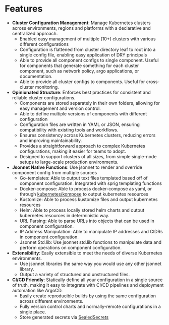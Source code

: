 # Features

* **Cluster Configuration Management**: Manage Kubernetes clusters across environments, regions and platforms with a declarative and centralized approach.
  * Enabled easy management of multiple (10+) clusters with various different configurations
  * Configuration is flattened from cluster directory leaf to root into a single config file, enabling easy application of DRY principals
  * Able to provide all component configs to single component.  Useful for components that generate something for each cluster component, such as network policy, argo applications, or documentation.
  * Able to provide all cluster configs to components.  Useful for cross-cluster monitoring. 
* **Opinionated Structure**: Enforces best practices for consistent and reliable cluster configurations.
  * Components are stored separately in their own folders, allowing for easy management and version control.
  * Able to define multiple versions of components with different configuration
  * Configuration files are written in YAML or JSON, ensuring compatibility with existing tools and workflows.
  * Ensures consistency across Kubernetes clusters, reducing errors and improving maintainability.
  * Provides a straightforward approach to complex Kubernetes configurations, making it easier for teams to adopt.
  * Designed to support clusters of all sizes, from simple single-node setups to large-scale production environments.
* **Jsonnet Native Functions**: Use jsonnet to render and override component config from multiple sources
  * Go-templates: Able to output text files templated based off of component configuration.  Integrated with sprig templating functions
  * Docker-compose: Able to process docker-compose as yaml, or through [kubernetes/kompose]() to output kubernetes resources
  * Kustomize: Able to process kustomize files and output kubernetes resources
  * Helm: Able to process locally stored helm charts and output kubernetes resources in deterministic way.
  * URL Parsing: Able to parse URLs into objects that can be used in component configuration.
  * IP Address Manipulation: Able to manipulate IP addresses and CIDRs in component configuration.
  * Jsonnet Std.lib: Use jsonnet std.lib functions to manipulate data and perform operations on component configuration.
* **Extensibility**: Easily extensible to meet the needs of diverse Kubernetes environments.
  * Use jsonnet libraries the same way you would use any other jsonnet library.
  * Output a variety of structured and unstructured files.
* **CI/CD Friendly**: Statically define all your configuration in a single source of truth, making it easy to integrate with CI/CD pipelines and deployment automation like ArgoCD.
  * Easily create reproducible builds by using the same configuration across different environments.
  * Fully version control charts and normally-remote configurations in a single place.
  * Store generated secrets via [SealedSecrets](https://github.com/bitnami-labs/sealed-secrets)
